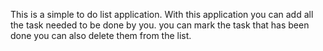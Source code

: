 This is a simple to do list application.
With this application you can add all the task needed to be done by you.
you can mark the task that has been done
you can also delete them from the list.
